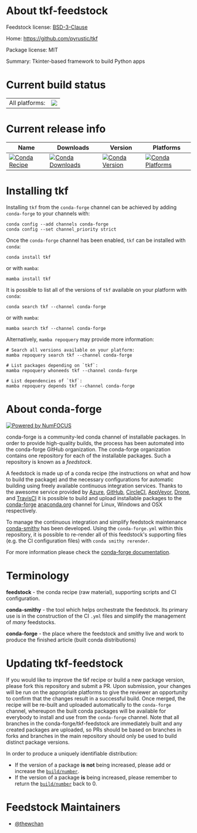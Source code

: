 About tkf-feedstock
===================

Feedstock license: [BSD-3-Clause](https://github.com/conda-forge/tkf-feedstock/blob/main/LICENSE.txt)

Home: https://github.com/pyrustic/tkf

Package license: MIT

Summary: Tkinter-based framework to build Python apps

Current build status
====================


<table><tr><td>All platforms:</td>
    <td>
      <a href="https://dev.azure.com/conda-forge/feedstock-builds/_build/latest?definitionId=16860&branchName=main">
        <img src="https://dev.azure.com/conda-forge/feedstock-builds/_apis/build/status/tkf-feedstock?branchName=main">
      </a>
    </td>
  </tr>
</table>

Current release info
====================

| Name | Downloads | Version | Platforms |
| --- | --- | --- | --- |
| [![Conda Recipe](https://img.shields.io/badge/recipe-tkf-green.svg)](https://anaconda.org/conda-forge/tkf) | [![Conda Downloads](https://img.shields.io/conda/dn/conda-forge/tkf.svg)](https://anaconda.org/conda-forge/tkf) | [![Conda Version](https://img.shields.io/conda/vn/conda-forge/tkf.svg)](https://anaconda.org/conda-forge/tkf) | [![Conda Platforms](https://img.shields.io/conda/pn/conda-forge/tkf.svg)](https://anaconda.org/conda-forge/tkf) |

Installing tkf
==============

Installing `tkf` from the `conda-forge` channel can be achieved by adding `conda-forge` to your channels with:

```
conda config --add channels conda-forge
conda config --set channel_priority strict
```

Once the `conda-forge` channel has been enabled, `tkf` can be installed with `conda`:

```
conda install tkf
```

or with `mamba`:

```
mamba install tkf
```

It is possible to list all of the versions of `tkf` available on your platform with `conda`:

```
conda search tkf --channel conda-forge
```

or with `mamba`:

```
mamba search tkf --channel conda-forge
```

Alternatively, `mamba repoquery` may provide more information:

```
# Search all versions available on your platform:
mamba repoquery search tkf --channel conda-forge

# List packages depending on `tkf`:
mamba repoquery whoneeds tkf --channel conda-forge

# List dependencies of `tkf`:
mamba repoquery depends tkf --channel conda-forge
```


About conda-forge
=================

[![Powered by
NumFOCUS](https://img.shields.io/badge/powered%20by-NumFOCUS-orange.svg?style=flat&colorA=E1523D&colorB=007D8A)](https://numfocus.org)

conda-forge is a community-led conda channel of installable packages.
In order to provide high-quality builds, the process has been automated into the
conda-forge GitHub organization. The conda-forge organization contains one repository
for each of the installable packages. Such a repository is known as a *feedstock*.

A feedstock is made up of a conda recipe (the instructions on what and how to build
the package) and the necessary configurations for automatic building using freely
available continuous integration services. Thanks to the awesome service provided by
[Azure](https://azure.microsoft.com/en-us/services/devops/), [GitHub](https://github.com/),
[CircleCI](https://circleci.com/), [AppVeyor](https://www.appveyor.com/),
[Drone](https://cloud.drone.io/welcome), and [TravisCI](https://travis-ci.com/)
it is possible to build and upload installable packages to the
[conda-forge](https://anaconda.org/conda-forge) [anaconda.org](https://anaconda.org/)
channel for Linux, Windows and OSX respectively.

To manage the continuous integration and simplify feedstock maintenance
[conda-smithy](https://github.com/conda-forge/conda-smithy) has been developed.
Using the ``conda-forge.yml`` within this repository, it is possible to re-render all of
this feedstock's supporting files (e.g. the CI configuration files) with ``conda smithy rerender``.

For more information please check the [conda-forge documentation](https://conda-forge.org/docs/).

Terminology
===========

**feedstock** - the conda recipe (raw material), supporting scripts and CI configuration.

**conda-smithy** - the tool which helps orchestrate the feedstock.
                   Its primary use is in the construction of the CI ``.yml`` files
                   and simplify the management of *many* feedstocks.

**conda-forge** - the place where the feedstock and smithy live and work to
                  produce the finished article (built conda distributions)


Updating tkf-feedstock
======================

If you would like to improve the tkf recipe or build a new
package version, please fork this repository and submit a PR. Upon submission,
your changes will be run on the appropriate platforms to give the reviewer an
opportunity to confirm that the changes result in a successful build. Once
merged, the recipe will be re-built and uploaded automatically to the
`conda-forge` channel, whereupon the built conda packages will be available for
everybody to install and use from the `conda-forge` channel.
Note that all branches in the conda-forge/tkf-feedstock are
immediately built and any created packages are uploaded, so PRs should be based
on branches in forks and branches in the main repository should only be used to
build distinct package versions.

In order to produce a uniquely identifiable distribution:
 * If the version of a package **is not** being increased, please add or increase
   the [``build/number``](https://docs.conda.io/projects/conda-build/en/latest/resources/define-metadata.html#build-number-and-string).
 * If the version of a package **is** being increased, please remember to return
   the [``build/number``](https://docs.conda.io/projects/conda-build/en/latest/resources/define-metadata.html#build-number-and-string)
   back to 0.

Feedstock Maintainers
=====================

* [@thewchan](https://github.com/thewchan/)

